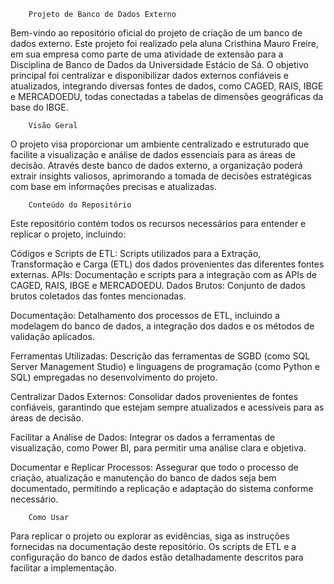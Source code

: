 		Projeto de Banco de Dados Externo
Bem-vindo ao repositório oficial do projeto de criação de um banco de dados externo. Este projeto foi realizado pela aluna Cristhina Mauro Freire, em sua empresa como parte de uma atividade de extensão para a Disciplina de Banco de Dados da Universidade Estácio de Sá. O objetivo principal foi centralizar e disponibilizar dados externos confiáveis e atualizados, integrando diversas fontes de dados, como CAGED, RAIS, IBGE e MERCADOEDU, todas conectadas a tabelas de dimensões geográficas da base do IBGE.

		Visão Geral
O projeto visa proporcionar um ambiente centralizado e estruturado que facilite a visualização e análise de dados essenciais para as áreas de decisão. Através deste banco de dados externo, a organização poderá extrair insights valiosos, aprimorando a tomada de decisões estratégicas com base em informações precisas e atualizadas.

		Conteúdo do Repositório
Este repositório contém todos os recursos necessários para entender e replicar o projeto, incluindo:

Códigos e Scripts de ETL: Scripts utilizados para a Extração, Transformação e Carga (ETL) dos dados provenientes das diferentes fontes externas.
APIs: Documentação e scripts para a integração com as APIs de CAGED, RAIS, IBGE e MERCADOEDU.
Dados Brutos: Conjunto de dados brutos coletados das fontes mencionadas.

Documentação: Detalhamento dos processos de ETL, incluindo a modelagem do banco de dados, a integração dos dados e os métodos de validação aplicados.

Ferramentas Utilizadas: Descrição das ferramentas de SGBD (como SQL Server Management Studio) e linguagens de programação (como Python e SQL) empregadas no desenvolvimento do projeto.

Centralizar Dados Externos: Consolidar dados provenientes de fontes confiáveis, garantindo que estejam sempre atualizados e acessíveis para as áreas de decisão.

Facilitar a Análise de Dados: Integrar os dados a ferramentas de visualização, como Power BI, para permitir uma análise clara e objetiva.

Documentar e Replicar Processos: Assegurar que todo o processo de criação, atualização e manutenção do banco de dados seja bem documentado, permitindo a replicação e adaptação do sistema conforme necessário.

		Como Usar
Para replicar o projeto ou explorar as evidências, siga as instruções fornecidas na documentação deste repositório. 
Os scripts de ETL e a configuração do banco de dados estão detalhadamente descritos para facilitar a implementação.
